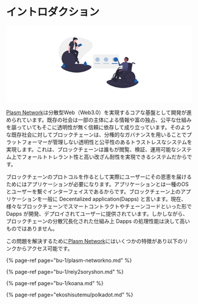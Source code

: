 # イントロダクション

![](.gitbook/assets/sukurnshotto-2020-06-29-173257png.png)

[Plasm Network](https://www.plasmnet.io/)は分散型Web（Web3.0）を実現するコアな基盤として開発が進められています。既存の社会は一部の主体による情報や富の独占、公平な仕組みを謳っていてもそこに透明性が無く信頼に依存して成り立っています。そのような既存社会に対してブロックチェーンは、分権的なガバナンスを用いることでプラットフォーマーが管理しない透明性と公平性のあるトラストレスなシステムを実現します。これは、ブロックチェーンは誰もが閲覧、検証、運用可能なシステム上でフォールトトレラント性と高い改ざん耐性を実現できるシステムだからです。

ブロックチェーンのプロトコルを作るとして実際にユーザーにその恩恵を届けるためにはアプリケーションが必要になります。アプリケーションとは一種のOSとユーザーを繋ぐインターフェイスであるからです。ブロックチェーン上のアプリケーションを一般に Decentalized application\(Dapps\) と言います。現在、様々なブロックチェーンでスマートコントラクトやチェーンコードといった形で Dapps が開発、デプロイされてユーザーに提供されています。しかしながら、ブロックチェーンの分散冗長化された仕組み上 Dapps の処理性能は決して高いものではありません。

この問題を解決するために[Plasm Network](https://www.plasmnet.io/)にはいくつかの特徴があり以下のリンクからアクセス可能です。

{% page-ref page="bu-1/plasm-networkno.md" %}

{% page-ref page="bu-1/reiy2soryshon.md" %}

{% page-ref page="bu-1/koana.md" %}

{% page-ref page="ekoshisutemu/polkadot.md" %}

